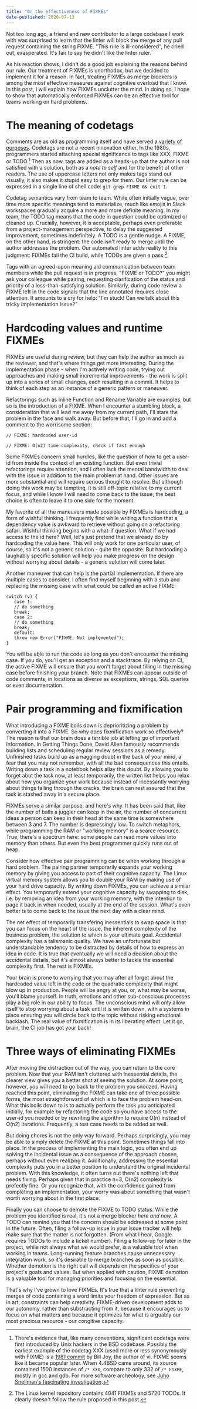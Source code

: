 ```yaml
---
title: "On the effectiveness of FIXMEs"
date-published: 2020-07-13
---
```


Not too long ago, a friend and new contributor to a large codebase I work with was surprised to learn that the linter will block the merge of any pull request containing the string FIXME. "This rule is ill-considered", he cried out, exasperated. It's fair to say he didn't like the linter ruler. 

As his reaction shows, I didn't do a good job explaining the reasons behind our rule. Our treatment of FIXMEs is unorthodox, but we decided to implement it for a reason. In fact, treating FIXMEs as merge blockers is among the most effective measures against cognitive overload that I know. In this post, I will explain how FIXMEs unclutter the mind. In doing so, I hope to show that automatically enforced FIXMEs can be an effective tool for teams working on hard problems.

# The meaning of codetags

Comments are as old as programming itself and have served a [variety of purposes](https://en.wikipedia.org/wiki/Comment_%28computer_programming%29#Stress_relief). Codetags are not a recent innovation either. In the 1980s, programmers started attaching special significance to tags like XXX, FIXME or TODO.[^xxx] Then as now, tags are added as a heads-up that the author is not satisfied with a solution, both as a _note to self_ and for the benefit of other readers. The use of uppercase letters not only makes tags stand out visually, it also makes it stupid easy to grep for them. Our linter rule can be expressed in a single line of shell code: `git grep FIXME && exit 1`.

Codetag semantics vary from team to team. While often initially vague, over time more specific meanings tend to materialize, much like emojis in Slack workspaces gradually acquire a more and more definite meaning. In my team, the TODO tag means that the code in question could be optimized or cleaned up. Crucially, however, it is acceptable, perhaps even preferable from a project-management perspective, to delay the suggested improvement, sometimes indefinitely. A TODO is a gentle nudge. A FIXME, on the other hand, is stringent: the code isn't ready to merge until the author addresses the problem. Our automated linter adds reality to this judgment: FIXMEs fail the CI build, while TODOs are given a pass.[^linux]

Tags with an agreed-upon meaning aid communication between team members while the pull request is in progress. "FIXME or TODO?" you might ask your colleague while pairing, requesting clarification of the status and priority of a less-than-satisfying solution. Similarly, during code review a FIXME left in the code signals that the line annotated requires close attention. It amounts to a cry for help: "I'm stuck! Can we talk about this tricky implementation issue?"

# Hardcoding values and runtime FIXMEs

FIXMEs are useful during review, but they can help the author as much as the reviewer, and that's where things get more interesting. During the implementation phase - when I'm actively writing code, trying out approaches and making small incremental improvements - the work is split up into a series of small changes, each resulting in a commit. It helps to think of each step as an instance of a generic pattern or maneuver. 

Refactorings such as Inline Function and Rename Variable are examples, but so is the introduction of a FIXME. When I encounter a stumbling block, a consideration that will lead me away from my current path, I'll stare the problem in the face and walk away. But before that, I'll go in and add a comment to the worrisome section:

```
// FIXME: hardcoded user-id

// FIXME: O(n2) time complexity, check if fast enough
```

Some FIXMEs concern small hurdles, like the question of how to get a user-id from inside the context of an existing function. But even trivial refactorings require attention, and I often lack the mental bandwidth to deal with the issue in addition to the main problem at hand. Other issues are more substantial and will require serious thought to resolve. But although doing this work may be tempting, it is still off-topic relative to my current focus, and while I know I will need to come back to the issue, the best choice is often to leave it to one side for the moment.

My favorite of all the maneuvers made possible by FIXMEs is hardcoding, a form of wishful thinking. I frequently find while writing a function that a dependency value is awkward to retrieve without going on a refactoring safari. Wishful thinking begins with a what-if question. What if we had access to the id here? Well, let's just pretend that we already do by hardcoding the value here. This will only work for one particular user, of course, so it's not a generic solution - quite the opposite. But hardcoding a laughably specific solution will help you make progress on the design without worrying about details - a generic solution will come later.

Another maneuver that can help is the partial implementation. If there are multiple cases to consider, I often find myself beginning with a stub and replacing the missing case with what could be called an active FIXME:

```
switch (v) {
   case 1:
   // do something
   break;
   case 2:
   // do something
   break;
   default:
   throw new Error("FIXME: Not implemented");
}
```

You will be able to run the code so long as you don't encounter the missing case. If you do, you'll get an exception and a stacktrace. By relying on CI, the active FIXME will ensure that you won't forget about filling in the missing case before finishing your branch. Note that FIXMEs can appear outside of code comments, in locations as diverse as exceptions, strings, SQL queries or even documentation.

# Pair programming and fixmification

What introducing a FIXME boils down is deprioritizing a problem by converting it into a FIXME. So why does fixmification work so effectively? The reason is that our brain does a terrible job at letting go of important information. In Getting Things Done, David Allen famously recommends building lists and scheduling regular review sessions as a remedy. Unfinished tasks build up as a nagging doubt in the back of your mind, a fear that you may not remember, with all the bad consequences this entails. Writing down a task in a notebbok helps allay this doubt. By allowing you to forget abut the task now, at least temporarily, the written list helps you relax about how you organize your work because instead of incessantly worrying about things falling through the cracks, the brain can rest assured that the task is stashed away in a secure place.

FIXMEs serve a similar purpose, and here's why. It has been said that, like the number of balls a juggler can keep in the air, the number of concurrent ideas a person can keep in their head at the same time is somewhere between 3 and 7. The number is depressingly low. To switch metaphors, while programming the RAM or "working memory" is a scarce resource. True, there's a spectrum here: some people can read more values into memory than others. But even the best programmer quickly runs out of heap.

Consider how effective pair programming can be when working through a hard problem. The pairing partner temporarily expands your working memory by giving you access to part of their cognitive capacity. The Linux virtual memory system allows you to double your RAM by making use of your hard drive capacity. By writing down FIXMEs, you can achieve a similar effect. You temporarily extend your cognitive capacity by swapping to disk, i.e. by removing an idea from your working memory, with the intention to page it back in when needed, usually at the end of the session. What's even better is to come back to the issue the next day with a clear mind.

The net effect of temporarily transfering inessentials to swap space is that you can focus on the heart of the issue, the inherent complexity of the business problem, the solution to which is your ultimate goal. Accidental complexity has a talismanic quality. We have an unfortunate but understandable tendency to be distracted by details of how to express an idea in code. It is true that eventually we will need a decision about the accidental details, but it's almost always better to tackle the essential complexity first. The rest is FIXMEs.

Your brain is prone to worrying that you may after all forget about the hardcoded value left in the code or the quadratic complexity that might blow up in production. People will be angry at you, or, what may be worse, you'll blame yourself. In truth, emotions and other sub-conscious processes play a big role in our ability to focus. The unconscious mind will only allow itself to stop worrying about a task until it is written down, with a systems in place ensuring you will circle back to the topic without risking emotional backlash. The real value of fixmification is in its liberating effect. Let it go, brain, the CI job has got your back!

# Three ways of eliminating FIXMEs

After moving the distraction out of the way, you can return to the core problem. Now that your RAM isn't cluttered with inessential details, the clearer view gives you a better shot at seeing the solution. At some point, however, you will need to go back to the problem you snoozed. Having reached this point, eliminating the FIXME can take one of three possible forms, the most straightforward of which is to face the problem head-on. What this boils down to is to actually perform the task you anticipated initially, for example by refactoring the code so you have access to the user-id you needed or by rewriting the algorithm to require O(n) instead of O(n2) iterations. Frequently, a test case needs to be added as well.

But doing chores is not the only way forward. Perhaps surprisingly, you may be able to simply delete the FIXME at this point. Sometimes things fall into place. In the process of implementing the main logic, you often end up solving the incidental issue as a consequence of the approach chosen, perhaps without even realizing it. Additionally, addressing the essential complexity puts you in a better position to understand the original incidental problem. With this knowledge, it often turns out there's nothing left that needs fixing. Perhaps given that in practice n=3, O(n2) complexity is prefectly fine. Or you recognize that, with the confidence gained from completing an implementation, your worry was about something that wasn't worth worrying about in the first place.

Finally you can choose to demote the FIXME to TODO status. While the problem you identified is real, it's not a merge blocker *here and now*. A TODO can remind you that the concern should be addressed at some point in the future. Often, filing a follow-up issue in your issue tracker will help make sure that the matter is not forgotten. (From what I hear, Google requires TODOs to include a ticket number). Filing a follow-up for later in the project, while not always what we would prefer, is a valuable tool when working in teams. Long-running feature branches cause unnecessary integration work, so it's desirable to merge branches as soon as possible. Whether demotion is the right call will depends on the specifics of your project's goals and values. But when applied with caution, FIXME demotion is a valuable tool for managing priorities and focusing on the essential.

That's why I've grown to love FIXMEs. It's true that a linter rule preventing merges of code containing a word limits your freedom of expression. But as in art, constraints can help creativity. FIXME-driven development adds to our autonomy, rather than substracting from it, because it encourages us to focus on what matters and because it optimizes for what is arguably our most precious resource - our congitive capacity.

[^xxx]: There's evidence that, like many conventions, significant codetags were first introduced by Unix hackers in the BSD codebase. Possibly the earliest example of the codetag XXX (used more or less synonymously with FIXME) is a [1981 commit](https://github.com/dspinellis/unix-history-repo/commit/9e295a2f65c046125ece0ad68f142f59df4c3400) by Bill Joy, the author of vi. FIXME seems like it became popular later. When 4.4BSD came around, its source contained 1500 instances of `/* XXX`, compare to only 332 of `/* FIXME`, mostly in gcc and gdb. For more software archeology, see [Juho Snellman's fascinating investigation](https://www.snellman.net/blog/archive/2017-04-17-xxx-fixme/).

[^linux]: The Linux kernel repository contains 4041 FIXMEs and 5720 TODOs. It clearly doesn't follow the rule proposed in this post.
